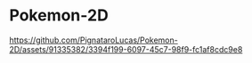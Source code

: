 # Pokemon-2D

https://github.com/PignataroLucas/Pokemon-2D/assets/91335382/3394f199-6097-45c7-98f9-fc1af8cdc9e8

